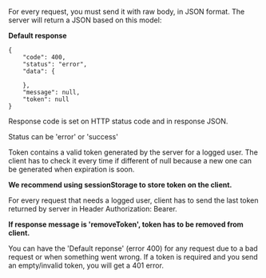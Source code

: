 For every request, you must send it with raw body, in JSON format. The server will return a JSON based on this model:

**Default response**
```
{
	"code": 400,
	"status": "error",
	"data": {

	},
	"message": null,
	"token": null
}
```
Response code is set on HTTP status code and in response JSON.

Status can be 'error' or 'success'

Token contains a valid token generated by the server for a logged user. The client has to check it every time if different of null because a new one can be generated when expiration is soon.

**We recommend using sessionStorage to store token on the client.**

For every request that needs a logged user, client has to send the last token returned by server in Header Authorization: Bearer.

**If response message is 'removeToken', token has to be removed from client.**

You can have the 'Default reponse' (error 400) for any request due to a bad request or when something went wrong.
If a token is required and you send an empty/invalid token, you will get a 401 error.
